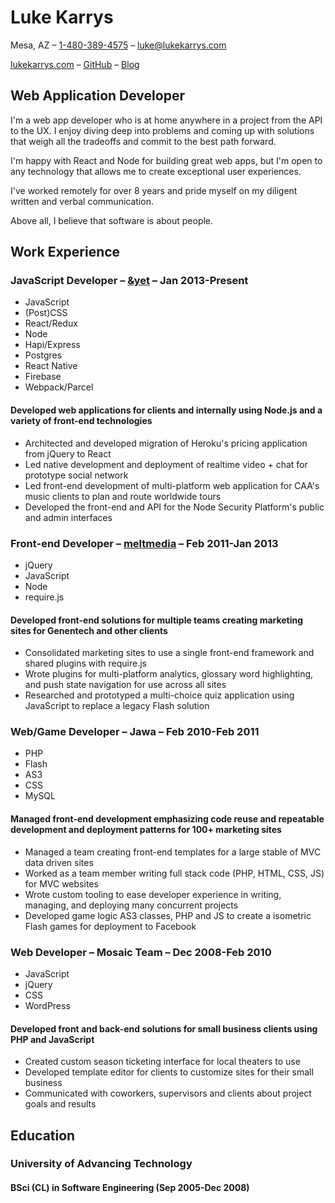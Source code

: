 # Luke Karrys

Mesa, AZ – [1-480-389-4575](tel:14803894575) – [luke@lukekarrys.com](mailto:luke@lukekarrys.com)

[lukekarrys.com](https://lukekarrys.com) – [GitHub](https://github.com/lukekarrys) – [Blog](https://lukecod.es)

## Web Application Developer

I'm a web app developer who is at home anywhere in a project from the API to the UX. I enjoy diving deep into problems and coming up with solutions that weigh all the tradeoffs and commit to the best path forward.

I'm happy with React and Node for building great web apps, but I'm open to any technology that allows me to create exceptional user experiences.

I've worked remotely for over 8 years and pride myself on my diligent written and verbal communication.

Above all, I believe that software is about people.

## Work Experience

### JavaScript Developer – [&yet](https://andyet.com) – Jan 2013-Present

<div class="skills">

- JavaScript
- (Post)CSS
- React/Redux
- Node
- Hapi/Express
- Postgres
- React Native
- Firebase
- Webpack/Parcel

</div>

#### Developed web applications for clients and internally using Node.js and a variety of front-end technologies

- Architected and developed migration of Heroku's pricing application from jQuery to React
- Led native development and deployment of realtime video + chat for prototype social network
- Led front-end development of multi-platform web application for CAA's music clients to plan and route worldwide tours
- Developed the front-end and API for the Node Security Platform's public and admin interfaces

### Front-end Developer – [meltmedia](https://meltmedia.com) – Feb 2011-Jan 2013

<div class="skills">

- jQuery
- JavaScript
- Node
- require.js

</div>

#### Developed front-end solutions for multiple teams creating marketing sites for Genentech and other clients

- Consolidated marketing sites to use a single front-end framework and shared plugins with require.js
- Wrote plugins for multi-platform analytics, glossary word highlighting, and push state navigation for use across all sites
- Researched and prototyped a multi-choice quiz application using JavaScript to replace a legacy Flash solution

### Web/Game Developer – Jawa – Feb 2010-Feb 2011

<div class="skills">

- PHP
- Flash
- AS3
- CSS
- MySQL

</div>

#### Managed front-end development emphasizing code reuse and repeatable development and deployment patterns for 100+ marketing sites

- Managed a team creating front-end templates for a large stable of MVC data driven sites
- Worked as a team member writing full stack code (PHP, HTML, CSS, JS) for MVC websites
- Wrote custom tooling to ease developer experience in writing, managing, and deploying many concurrent projects
- Developed game logic AS3 classes, PHP and JS to create a isometric Flash games for deployment to Facebook

### Web Developer – Mosaic Team – Dec 2008-Feb 2010

<div class="skills">

- JavaScript
- jQuery
- CSS
- WordPress

</div>

#### Developed front and back-end solutions for small business clients using PHP and JavaScript

- Created custom season ticketing interface for local theaters to use
- Developed template editor for clients to customize sites for their small business
- Communicated with coworkers, supervisors and clients about project goals and results

## Education

### University of Advancing Technology

#### BSci (CL) in Software Engineering (Sep 2005-Dec 2008)
